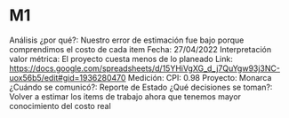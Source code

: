 # M1

Análisis ¿por qué?: Nuestro error de estimación fue bajo porque comprendimos el costo de cada item
Fecha: 27/04/2022
Interpretación valor métrica: El proyecto cuesta menos de lo planeado
Link: https://docs.google.com/spreadsheets/d/15YHiVgXG_d_j7QuYgw93j3NC-uox56b5/edit#gid=1936280470
Medición: CPI: 0.98
Proyecto: Monarca
¿Cuándo se comunicó?: Reporte de Estado
¿Qué decisiones se toman?: Volver a estimar los items de trabajo ahora que tenemos mayor conocimiento del costo real